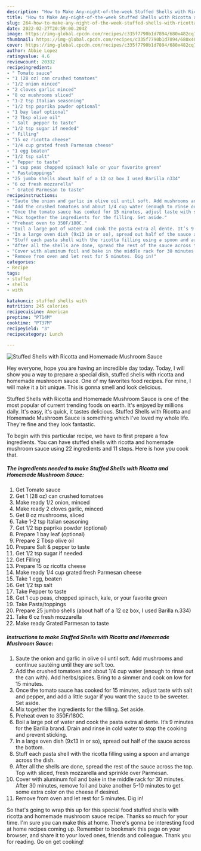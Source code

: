 ```yaml
---
description: "How to Make Any-night-of-the-week Stuffed Shells with Ricotta and Homemade Mushroom Sauce"
title: "How to Make Any-night-of-the-week Stuffed Shells with Ricotta and Homemade Mushroom Sauce"
slug: 264-how-to-make-any-night-of-the-week-stuffed-shells-with-ricotta-and-homemade-mushroom-sauce
date: 2022-02-27T20:59:00.204Z
image: https://img-global.cpcdn.com/recipes/c335f7790b1d7894/680x482cq70/stuffed-shells-with-ricotta-and-homemade-mushroom-sauce-recipe-main-photo.jpg
thumbnail: https://img-global.cpcdn.com/recipes/c335f7790b1d7894/680x482cq70/stuffed-shells-with-ricotta-and-homemade-mushroom-sauce-recipe-main-photo.jpg
cover: https://img-global.cpcdn.com/recipes/c335f7790b1d7894/680x482cq70/stuffed-shells-with-ricotta-and-homemade-mushroom-sauce-recipe-main-photo.jpg
author: Abbie Lopez
ratingvalue: 4.6
reviewcount: 20332
recipeingredient:
- " Tomato sauce"
- "1 (28 oz) can crushed tomatoes"
- "1/2 onion minced"
- "2 cloves garlic minced"
- "8 oz mushrooms sliced"
- "1-2 tsp Italian seasoning"
- "1/2 tsp paprika powder optional"
- "1 bay leaf optional"
- "2 Tbsp olive oil"
- " Salt  pepper to taste"
- "1/2 tsp sugar if needed"
- " Filling"
- "15 oz ricotta cheese"
- "1/4 cup grated fresh Parmesan cheese"
- "1 egg beaten"
- "1/2 tsp salt"
- " Pepper to taste"
- "1 cup peas chopped spinach kale or your favorite green"
- " Pastatoppings"
- "25 jumbo shells about half of a 12 oz box I used Barilla n334"
- "6 oz fresh mozzarella"
- " Grated Parmesan to taste"
recipeinstructions:
- "Saute the onion and garlic in olive oil until soft. Add mushrooms and continue sautéing until they are soft too."
- "Add the crushed tomatoes and about 1/4 cup water (enough to rinse out the can with). Add herbs/spices. Bring to a simmer and cook on low for 15 minutes."
- "Once the tomato sauce has cooked for 15 minutes, adjust taste with salt and pepper, and add a little sugar if you want the sauce to be sweeter. Set aside."
- "Mix together the ingredients for the filling. Set aside."
- "Preheat oven to 350F/180C."
- "Boil a large pot of water and cook the pasta extra al dente. It’s 9 minutes for the Barilla brand. Drain and rinse in cold water to stop the cooking and prevent sticking."
- "In a large oven dish (9x13 in or so), spread out half of the sauce across the bottom."
- "Stuff each pasta shell with the ricotta filling using a spoon and arrange across the dish."
- "After all the shells are done, spread the rest of the sauce across the top. Top with sliced, fresh mozzarella and sprinkle over Parmesan."
- "Cover with aluminum foil and bake in the middle rack for 30 minutes. After 30 minutes, remove foil and bake another 5-10 minutes to get some extra color on the cheese if desired."
- "Remove from oven and let rest for 5 minutes. Dig in!"
categories:
- Recipe
tags:
- stuffed
- shells
- with

katakunci: stuffed shells with 
nutrition: 245 calories
recipecuisine: American
preptime: "PT14M"
cooktime: "PT37M"
recipeyield: "3"
recipecategory: Lunch

---
```



![Stuffed Shells with Ricotta and Homemade Mushroom Sauce](https://img-global.cpcdn.com/recipes/c335f7790b1d7894/680x482cq70/stuffed-shells-with-ricotta-and-homemade-mushroom-sauce-recipe-main-photo.jpg)

Hey everyone, hope you are having an incredible day today. Today, I will show you a way to prepare a special dish, stuffed shells with ricotta and homemade mushroom sauce. One of my favorites food recipes. For mine, I will make it a bit unique. This is gonna smell and look delicious.

Stuffed Shells with Ricotta and Homemade Mushroom Sauce is one of the most popular of current trending foods on earth. It's enjoyed by millions daily. It's easy, it's quick, it tastes delicious. Stuffed Shells with Ricotta and Homemade Mushroom Sauce is something which I've loved my whole life. They're fine and they look fantastic.




To begin with this particular recipe, we have to first prepare a few ingredients. You can have stuffed shells with ricotta and homemade mushroom sauce using 22 ingredients and 11 steps. Here is how you cook that.

<!--inarticleads1-->

##### The ingredients needed to make Stuffed Shells with Ricotta and Homemade Mushroom Sauce:

1. Get  Tomato sauce
1. Get 1 (28 oz) can crushed tomatoes
1. Make ready 1/2 onion, minced
1. Make ready 2 cloves garlic, minced
1. Get 8 oz mushrooms, sliced
1. Take 1-2 tsp Italian seasoning
1. Get 1/2 tsp paprika powder (optional)
1. Prepare 1 bay leaf (optional)
1. Prepare 2 Tbsp olive oil
1. Prepare  Salt &amp; pepper to taste
1. Get 1/2 tsp sugar if needed
1. Get  Filling
1. Prepare 15 oz ricotta cheese
1. Make ready 1/4 cup grated fresh Parmesan cheese
1. Take 1 egg, beaten
1. Get 1/2 tsp salt
1. Take  Pepper to taste
1. Get 1 cup peas, chopped spinach, kale, or your favorite green
1. Take  Pasta/toppings
1. Prepare 25 jumbo shells (about half of a 12 oz box, I used Barilla n.334)
1. Take 6 oz fresh mozzarella
1. Make ready  Grated Parmesan to taste




<!--inarticleads2-->

##### Instructions to make Stuffed Shells with Ricotta and Homemade Mushroom Sauce:

1. Saute the onion and garlic in olive oil until soft. Add mushrooms and continue sautéing until they are soft too.
1. Add the crushed tomatoes and about 1/4 cup water (enough to rinse out the can with). Add herbs/spices. Bring to a simmer and cook on low for 15 minutes.
1. Once the tomato sauce has cooked for 15 minutes, adjust taste with salt and pepper, and add a little sugar if you want the sauce to be sweeter. Set aside.
1. Mix together the ingredients for the filling. Set aside.
1. Preheat oven to 350F/180C.
1. Boil a large pot of water and cook the pasta extra al dente. It’s 9 minutes for the Barilla brand. Drain and rinse in cold water to stop the cooking and prevent sticking.
1. In a large oven dish (9x13 in or so), spread out half of the sauce across the bottom.
1. Stuff each pasta shell with the ricotta filling using a spoon and arrange across the dish.
1. After all the shells are done, spread the rest of the sauce across the top. Top with sliced, fresh mozzarella and sprinkle over Parmesan.
1. Cover with aluminum foil and bake in the middle rack for 30 minutes. After 30 minutes, remove foil and bake another 5-10 minutes to get some extra color on the cheese if desired.
1. Remove from oven and let rest for 5 minutes. Dig in!




So that's going to wrap this up for this special food stuffed shells with ricotta and homemade mushroom sauce recipe. Thanks so much for your time. I'm sure you can make this at home. There's gonna be interesting food at home recipes coming up. Remember to bookmark this page on your browser, and share it to your loved ones, friends and colleague. Thank you for reading. Go on get cooking!
